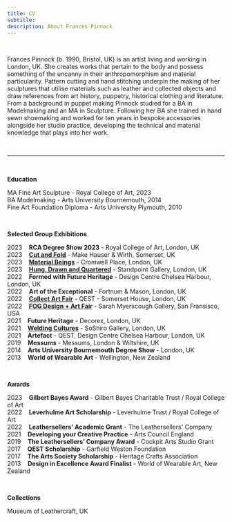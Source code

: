 ```yaml
---
title: CV
subtitle: 
description: About Frances Pinnock
---
```


<br />  

Frances Pinnock (b. 1990, Bristol, UK) is an artist living and working in London, UK. She creates works that pertain to the body and possess something of the uncanny in their anthropomorphism and material particularity. Pattern cutting and hand stitching underpin the making of her sculptures that utilise materials such as leather and collected objects and draw references from art history, puppetry, historical clothing and literature.
From a background in puppet making Pinnock studied for a BA in Modelmaking  and an MA in Sculpture. Following her BA she trained in hand sewn shoemaking and worked for ten years in bespoke accessories alongside her studio practice, developing the technical and material knowledge that plays into her work.  

<br /> 

____________________________________________________________________________________________________________________________________

<br /> 

**Education**  

MA Fine Art Sculpture - Royal College of Art, 2023  
BA Modelmaking - Arts University Bournemouth, 2014  
Fine Art Foundation Diploma - Arts University Plymouth, 2010 

<br /> 


**Selected Group Exhibitions** 

2023&nbsp;&nbsp;&nbsp; **RCA Degree Show 2023** - Royal College of Art, London, UK  
2023&nbsp;&nbsp;&nbsp; **[Cut and Fold](https://www.hauserwirth.com/make/41222-cut-and-fold/)** - Make Hauser & Wirth, Somerset, UK  
2023&nbsp;&nbsp;&nbsp; **[Material Beings](https://www.cromwellplace.com/whats-on/material-beings)** - Cromwell Place, London, UK  
2023&nbsp;&nbsp;&nbsp; **[Hung, Drawn and Quartered](https://www.standpointlondon.co.uk/gallery/2023/hung-drawn/index.php)** - Standpoint Gallery, London, UK  
2022&nbsp;&nbsp;&nbsp; **Formed with Future Heritage** - Design Centre Chelsea Harbour, London, UK  
2022&nbsp;&nbsp;&nbsp; **Art of the Exceptional** - Fortnum & Mason, London, UK  
2022&nbsp;&nbsp;&nbsp; **[Collect Art Fair](https://www.craftscouncil.org.uk/collect-art-fair)** - QEST - Somerset House, London, UK    
2022&nbsp;&nbsp;&nbsp; **[FOG Design + Art Fair](https://www.sarahmyerscough.com/exhibitions/38-fog-design-art-2022/)** - Sarah Myerscough Gallery, San Fransisco, USA  
2021&nbsp;&nbsp;&nbsp; **Future Heritage** - Decorex, London, UK  
2021&nbsp;&nbsp;&nbsp; **[Welding Cultures](https://soshiro.co/blogs/past-events/welding-cultures)** - SoShiro Gallery, London, UK  
2021&nbsp;&nbsp;&nbsp; **Artefact** - QEST, Design Centre Chelsea Harbour, London, UK  
2019&nbsp;&nbsp;&nbsp; **Messums** - Messums, London & Wiltshire, UK  
2014&nbsp;&nbsp;&nbsp; **Arts University Bournemouth Degree Show** - London, UK  
2013&nbsp;&nbsp;&nbsp; **World of Wearable Art** - Wellington, New Zealand  

<br />  
  

**Awards** 

2023&nbsp;&nbsp;&nbsp; **Gilbert Bayes Award** - Gilbert Bayes Charitable Trust / Royal College of Art  
2022&nbsp;&nbsp;&nbsp; **Leverhulme Art Scholarship** - Leverhulme Trust / Royal College of Art   
2022&nbsp;&nbsp;&nbsp; **Leathersellers' Academic Grant** - The Leathersellers' Company   
2021&nbsp;&nbsp;&nbsp; **Developing your Creative Practice** - Arts Council England  
2019&nbsp;&nbsp;&nbsp; **The Leathersellers’ Company Award** - Cockpit Arts Studio Grant  
2017&nbsp;&nbsp;&nbsp; **QEST Scholarship** - Garfield Weston Foundation  
2017&nbsp;&nbsp;&nbsp; **The Arts Society Scholarship** - Heritage Crafts Association  
2013&nbsp;&nbsp;&nbsp; **Design in Excellence Award Finalist** - World of Wearable Art, New Zealand  

<br />   


**Collections** 

Museum of Leathercraft, UK  

<br />  










